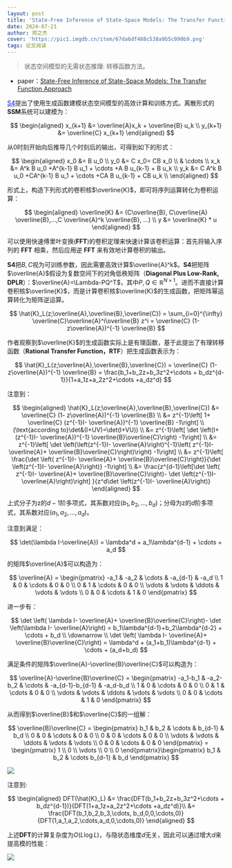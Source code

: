 ```yaml
---
layout: post
title: 'State-Free Inference of State-Space Models: The Transfer Function Approach'
date: 2024-07-21
author: 郑之杰
cover: 'https://pic1.imgdb.cn/item/67da6df488c538a9b5c090b9.png'
tags: 论文阅读
---
```


> 状态空间模型的无需状态推理: 转移函数方法。

- paper：[State-Free Inference of State-Space Models: The Transfer Function Approach](https://arxiv.org/abs/2405.06147)


[<font color=blue>S4</font>](https://0809zheng.github.io/2024/07/03/s4.html)提出了使用生成函数建模状态空间模型的高效计算和训练方式。离散形式的**SSM**系统可以建模为：

$$
\begin{aligned}
x_{k+1} &= \overline{A}x_k + \overline{B} u_k \\
y_{k+1} &= \overline{C} x_{k+1}
\end{aligned}
$$

从0时刻开始向后推导几个时刻后的输出，可得到如下的形式：

$$
\begin{aligned}
x_0 &= B u_0 \\
y_0 &= C x_0= CB x_0 \\
& \cdots \\
x_k &= A^k B u_0 +A^{k-1} B u_1  + \cdots +A B u_{k-1} + B u_k \\
y_k &= C A^k B u_0 +CA^{k-1} B u_1  + \cdots +CA B u_{k-1} + CB u_k \\
\end{aligned}
$$

形式上，构造下列形式的卷积核$\overline{K}$，即可将序列运算转化为卷积运算：

$$
\begin{aligned}
\overline{K} &= (C\overline{B}, C\overline{A} \overline{B},...,C \overline{A}^k \overline{B}, ...) \\
y &= \overline{K} * u
\end{aligned}
$$

可以使用快速傅里叶变换(**FFT**)的卷积定理来快速计算该卷积运算：首先将输入序列的 **FFT** 相乘，然后应用逆 **FFT** 来有效地计算卷积的输出。

**S4**把$B,C$视为可训练参数，因此需要高效计算$\overline{A}^k$。**S4**把矩阵$\overline{A}$假设为复数空间下的对角低秩矩阵（**Diagonal Plus Low-Rank, DPLR**）：$\overline{A}=\Lambda-PQ^T$，其中$P,Q\in \mathbb{R}^{N\times 1}$。进而不直接计算卷积核$\overline{K}$，而是计算卷积核$\overline{K}$的生成函数，把矩阵幂运算转化为矩阵逆运算。

$$
\hat{K}_L(z;\overline{A},\overline{B},\overline{C}) = \sum_{i=0}^{\infty} \overline{C}\overline{A}^i\overline{B} z^i = \overline{C} (1- z\overline{A})^{-1} \overline{B}
$$

作者观察到$\overline{K}$的生成函数实际上是有理函数，基于此提出了有理转移函数（**Rational Transfer Function，RTF**）把生成函数表示为：

$$
\hat{K}_L(z;\overline{A},\overline{B},\overline{C}) = \overline{C} (1- z\overline{A})^{-1} \overline{B} = \frac{b_1+b_2z+b_3z^2+\cdots + b_dz^{d-1}}{1+a_1z+a_2z^2+\cdots +a_dz^d}
$$

注意到：

$$
\begin{aligned}
\hat{K}_L(z;\overline{A},\overline{B},\overline{C}) &= \overline{C} (1- z\overline{A})^{-1} \overline{B} \\
&= z^{-1}\left[ 1+  \overline{C} (z^{-1}I- \overline{A})^{-1} \overline{B} -1\right] \\
(\text{according to}\det&(I+UV)=\det(I+VU)) \\
&= z^{-1}\left[ \det \left(I+  (z^{-1}I- \overline{A})^{-1} \overline{B}\overline{C}\right)  -1\right] \\
&= z^{-1}\left[ \det \left(\left(z^{-1}I- \overline{A}\right)^{-1}\left( z^{-1}I- \overline{A}+   \overline{B}\overline{C}\right)\right)  -1\right] \\
&= z^{-1}\left[ \frac{\det \left( z^{-1}I- \overline{A}+   \overline{B}\overline{C}\right)}{\det \left(z^{-1}I- \overline{A}\right)} -1\right] \\
&= \frac{z^{d-1}\left[\det \left( z^{-1}I- \overline{A}+   \overline{B}\overline{C}\right)- \det \left(z^{-1}I- \overline{A}\right)\right] }{z^d\det \left(z^{-1}I- \overline{A}\right)}
\end{aligned}
$$

上式分子为z的$d-1$阶多项式，其系数对应$(b_1,b_2,...,b_d)$；分母为z的$d$阶多项式，其系数对应$(a_1,a_2,...,a_d)$。

注意到满足：

$$
\det(\lambda I-\overline{A}) = \lambda^d + a_1\lambda^{d-1} + \cdots +  a_d
$$

的矩阵$\overline{A}$可以构造为：

$$
\overline{A} = \begin{pmatrix}
-a_1 & -a_2 & \cdots & -a_{d-1} & -a_d \\
1 & 0 & \cdots & 0 & 0 \\
0 & 1 & \cdots & 0 & 0 \\
\vdots & \vdots & \ddots & \vdots & \vdots \\
0 & 0 & \cdots & 1 & 0
\end{pmatrix}
$$

进一步有：

$$
\det \left( \lambda I- \overline{A}+   \overline{B}\overline{C}\right)- \det \left(\lambda I- \overline{A}\right) = b_1\lambda^{d-1}+b_2\lambda^{d-2} + \cdots + b_d \\
\downarrow \\
\det \left( \lambda I- \overline{A}+   \overline{B}\overline{C}\right) = \lambda^d + (a_1+b_1)\lambda^{d-1} + \cdots + (a_d+b_d)
$$

满足条件的矩阵$\overline{A}-\overline{B}\overline{C}$可以构造为：

$$
\overline{A}-\overline{B}\overline{C} = \begin{pmatrix}
-a_1-b_1 & -a_2-b_2 & \cdots & -a_{d-1}-b_{d-1} & -a_d-b_d \\
1 & 0 & \cdots & 0 & 0 \\
0 & 1 & \cdots & 0 & 0 \\
\vdots & \vdots & \ddots & \vdots & \vdots \\
0 & 0 & \cdots & 1 & 0
\end{pmatrix}
$$

从而得到$\overline{B}$和$\overline{C}$的一组解：

$$
\overline{B}\overline{C} = \begin{pmatrix}
b_1 & b_2 & \cdots & b_{d-1} & b_d \\
0 & 0 & \cdots & 0 & 0 \\
0 & 0 & \cdots & 0 & 0 \\
\vdots & \vdots & \ddots & \vdots & \vdots \\
0 & 0 & \cdots & 0 & 0
\end{pmatrix}
= \begin{pmatrix} 1 \\ 0 \\ \vdots \\ 0 \\ 0 \end{pmatrix}\begin{pmatrix} b_1 & b_2 & \cdots b_{d-1} & b_d \end{pmatrix}
$$

![](https://pic1.imgdb.cn/item/67da7d7e88c538a9b5c0faad.png)

注意到:

$$
\begin{aligned}
DFT(\hat{K}_L) &= \frac{DFT(b_1+b_2z+b_3z^2+\cdots + b_dz^{d-1})}{DFT(1+a_1z+a_2z^2+\cdots +a_dz^d)}\\
&= \frac{DFT(b_1,b_2,b_3,\cdots, b_d,0,0,\cdots,0)}{DFT(1,a_1,a_2,\cdots,a_d,0,\cdots,0)}
\end{aligned}
$$

上述**DFT**的计算复杂度为$O(L\log L)$，与隐状态维度$d$无关，因此可以通过增大$d$来提高模的性能：

![](https://pic1.imgdb.cn/item/67da84a988c538a9b5c0fd00.png)